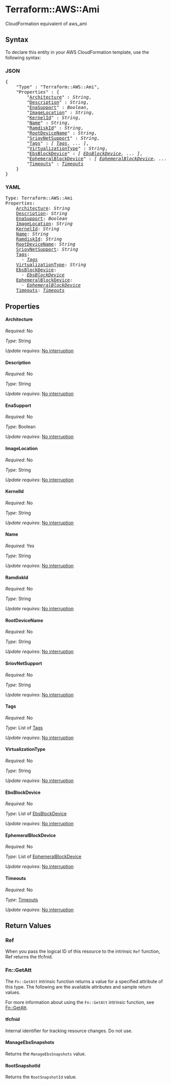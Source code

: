 # Terraform::AWS::Ami

CloudFormation equivalent of aws_ami

## Syntax

To declare this entity in your AWS CloudFormation template, use the following syntax:

### JSON

<pre>
{
    "Type" : "Terraform::AWS::Ami",
    "Properties" : {
        "<a href="#architecture" title="Architecture">Architecture</a>" : <i>String</i>,
        "<a href="#description" title="Description">Description</a>" : <i>String</i>,
        "<a href="#enasupport" title="EnaSupport">EnaSupport</a>" : <i>Boolean</i>,
        "<a href="#imagelocation" title="ImageLocation">ImageLocation</a>" : <i>String</i>,
        "<a href="#kernelid" title="KernelId">KernelId</a>" : <i>String</i>,
        "<a href="#name" title="Name">Name</a>" : <i>String</i>,
        "<a href="#ramdiskid" title="RamdiskId">RamdiskId</a>" : <i>String</i>,
        "<a href="#rootdevicename" title="RootDeviceName">RootDeviceName</a>" : <i>String</i>,
        "<a href="#sriovnetsupport" title="SriovNetSupport">SriovNetSupport</a>" : <i>String</i>,
        "<a href="#tags" title="Tags">Tags</a>" : <i>[ <a href="tags.md">Tags</a>, ... ]</i>,
        "<a href="#virtualizationtype" title="VirtualizationType">VirtualizationType</a>" : <i>String</i>,
        "<a href="#ebsblockdevice" title="EbsBlockDevice">EbsBlockDevice</a>" : <i>[ <a href="ebsblockdevice.md">EbsBlockDevice</a>, ... ]</i>,
        "<a href="#ephemeralblockdevice" title="EphemeralBlockDevice">EphemeralBlockDevice</a>" : <i>[ <a href="ephemeralblockdevice.md">EphemeralBlockDevice</a>, ... ]</i>,
        "<a href="#timeouts" title="Timeouts">Timeouts</a>" : <i><a href="timeouts.md">Timeouts</a></i>
    }
}
</pre>

### YAML

<pre>
Type: Terraform::AWS::Ami
Properties:
    <a href="#architecture" title="Architecture">Architecture</a>: <i>String</i>
    <a href="#description" title="Description">Description</a>: <i>String</i>
    <a href="#enasupport" title="EnaSupport">EnaSupport</a>: <i>Boolean</i>
    <a href="#imagelocation" title="ImageLocation">ImageLocation</a>: <i>String</i>
    <a href="#kernelid" title="KernelId">KernelId</a>: <i>String</i>
    <a href="#name" title="Name">Name</a>: <i>String</i>
    <a href="#ramdiskid" title="RamdiskId">RamdiskId</a>: <i>String</i>
    <a href="#rootdevicename" title="RootDeviceName">RootDeviceName</a>: <i>String</i>
    <a href="#sriovnetsupport" title="SriovNetSupport">SriovNetSupport</a>: <i>String</i>
    <a href="#tags" title="Tags">Tags</a>: <i>
      - <a href="tags.md">Tags</a></i>
    <a href="#virtualizationtype" title="VirtualizationType">VirtualizationType</a>: <i>String</i>
    <a href="#ebsblockdevice" title="EbsBlockDevice">EbsBlockDevice</a>: <i>
      - <a href="ebsblockdevice.md">EbsBlockDevice</a></i>
    <a href="#ephemeralblockdevice" title="EphemeralBlockDevice">EphemeralBlockDevice</a>: <i>
      - <a href="ephemeralblockdevice.md">EphemeralBlockDevice</a></i>
    <a href="#timeouts" title="Timeouts">Timeouts</a>: <i><a href="timeouts.md">Timeouts</a></i>
</pre>

## Properties

#### Architecture

_Required_: No

_Type_: String

_Update requires_: [No interruption](https://docs.aws.amazon.com/AWSCloudFormation/latest/UserGuide/using-cfn-updating-stacks-update-behaviors.html#update-no-interrupt)

#### Description

_Required_: No

_Type_: String

_Update requires_: [No interruption](https://docs.aws.amazon.com/AWSCloudFormation/latest/UserGuide/using-cfn-updating-stacks-update-behaviors.html#update-no-interrupt)

#### EnaSupport

_Required_: No

_Type_: Boolean

_Update requires_: [No interruption](https://docs.aws.amazon.com/AWSCloudFormation/latest/UserGuide/using-cfn-updating-stacks-update-behaviors.html#update-no-interrupt)

#### ImageLocation

_Required_: No

_Type_: String

_Update requires_: [No interruption](https://docs.aws.amazon.com/AWSCloudFormation/latest/UserGuide/using-cfn-updating-stacks-update-behaviors.html#update-no-interrupt)

#### KernelId

_Required_: No

_Type_: String

_Update requires_: [No interruption](https://docs.aws.amazon.com/AWSCloudFormation/latest/UserGuide/using-cfn-updating-stacks-update-behaviors.html#update-no-interrupt)

#### Name

_Required_: Yes

_Type_: String

_Update requires_: [No interruption](https://docs.aws.amazon.com/AWSCloudFormation/latest/UserGuide/using-cfn-updating-stacks-update-behaviors.html#update-no-interrupt)

#### RamdiskId

_Required_: No

_Type_: String

_Update requires_: [No interruption](https://docs.aws.amazon.com/AWSCloudFormation/latest/UserGuide/using-cfn-updating-stacks-update-behaviors.html#update-no-interrupt)

#### RootDeviceName

_Required_: No

_Type_: String

_Update requires_: [No interruption](https://docs.aws.amazon.com/AWSCloudFormation/latest/UserGuide/using-cfn-updating-stacks-update-behaviors.html#update-no-interrupt)

#### SriovNetSupport

_Required_: No

_Type_: String

_Update requires_: [No interruption](https://docs.aws.amazon.com/AWSCloudFormation/latest/UserGuide/using-cfn-updating-stacks-update-behaviors.html#update-no-interrupt)

#### Tags

_Required_: No

_Type_: List of <a href="tags.md">Tags</a>

_Update requires_: [No interruption](https://docs.aws.amazon.com/AWSCloudFormation/latest/UserGuide/using-cfn-updating-stacks-update-behaviors.html#update-no-interrupt)

#### VirtualizationType

_Required_: No

_Type_: String

_Update requires_: [No interruption](https://docs.aws.amazon.com/AWSCloudFormation/latest/UserGuide/using-cfn-updating-stacks-update-behaviors.html#update-no-interrupt)

#### EbsBlockDevice

_Required_: No

_Type_: List of <a href="ebsblockdevice.md">EbsBlockDevice</a>

_Update requires_: [No interruption](https://docs.aws.amazon.com/AWSCloudFormation/latest/UserGuide/using-cfn-updating-stacks-update-behaviors.html#update-no-interrupt)

#### EphemeralBlockDevice

_Required_: No

_Type_: List of <a href="ephemeralblockdevice.md">EphemeralBlockDevice</a>

_Update requires_: [No interruption](https://docs.aws.amazon.com/AWSCloudFormation/latest/UserGuide/using-cfn-updating-stacks-update-behaviors.html#update-no-interrupt)

#### Timeouts

_Required_: No

_Type_: <a href="timeouts.md">Timeouts</a>

_Update requires_: [No interruption](https://docs.aws.amazon.com/AWSCloudFormation/latest/UserGuide/using-cfn-updating-stacks-update-behaviors.html#update-no-interrupt)

## Return Values

### Ref

When you pass the logical ID of this resource to the intrinsic `Ref` function, Ref returns the tfcfnid.

### Fn::GetAtt

The `Fn::GetAtt` intrinsic function returns a value for a specified attribute of this type. The following are the available attributes and sample return values.

For more information about using the `Fn::GetAtt` intrinsic function, see [Fn::GetAtt](https://docs.aws.amazon.com/AWSCloudFormation/latest/UserGuide/intrinsic-function-reference-getatt.html).

#### tfcfnid

Internal identifier for tracking resource changes. Do not use.

#### ManageEbsSnapshots

Returns the <code>ManageEbsSnapshots</code> value.

#### RootSnapshotId

Returns the <code>RootSnapshotId</code> value.

